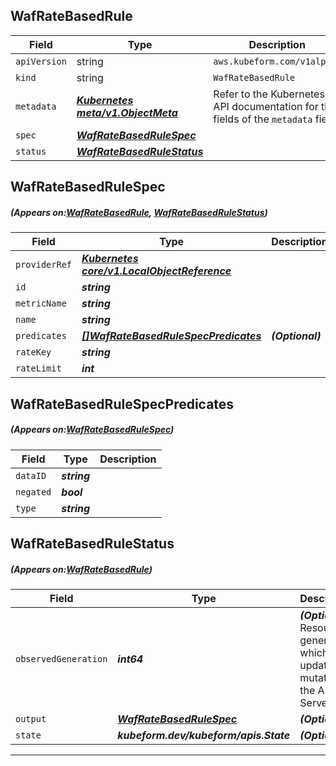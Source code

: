 ## WafRateBasedRule
| Field | Type | Description |
| ------ | ----- | ----------- |
| `apiVersion` | string | `aws.kubeform.com/v1alpha1` |
|    `kind` | string | `WafRateBasedRule` |
| `metadata` | ***[Kubernetes meta/v1.ObjectMeta](https://kubernetes.io/docs/reference/generated/kubernetes-api/v1.13/#objectmeta-v1-meta)***|Refer to the Kubernetes API documentation for the fields of the `metadata` field.|
| `spec` | ***[WafRateBasedRuleSpec](#WafRateBasedRuleSpec)***||
| `status` | ***[WafRateBasedRuleStatus](#WafRateBasedRuleStatus)***||
## WafRateBasedRuleSpec
##### (Appears on:[WafRateBasedRule](#WafRateBasedRule), [WafRateBasedRuleStatus](#WafRateBasedRuleStatus))
| Field | Type | Description |
| ------ | ----- | ----------- |
| `providerRef` | ***[Kubernetes core/v1.LocalObjectReference](https://kubernetes.io/docs/reference/generated/kubernetes-api/v1.13/#localobjectreference-v1-core)***||
| `id` | ***string***||
| `metricName` | ***string***||
| `name` | ***string***||
| `predicates` | ***[[]WafRateBasedRuleSpecPredicates](#WafRateBasedRuleSpecPredicates)***| ***(Optional)*** |
| `rateKey` | ***string***||
| `rateLimit` | ***int***||
## WafRateBasedRuleSpecPredicates
##### (Appears on:[WafRateBasedRuleSpec](#WafRateBasedRuleSpec))
| Field | Type | Description |
| ------ | ----- | ----------- |
| `dataID` | ***string***||
| `negated` | ***bool***||
| `type` | ***string***||
## WafRateBasedRuleStatus
##### (Appears on:[WafRateBasedRule](#WafRateBasedRule))
| Field | Type | Description |
| ------ | ----- | ----------- |
| `observedGeneration` | ***int64***| ***(Optional)*** Resource generation, which is updated on mutation by the API Server.|
| `output` | ***[WafRateBasedRuleSpec](#WafRateBasedRuleSpec)***| ***(Optional)*** |
| `state` | ***kubeform.dev/kubeform/apis.State***| ***(Optional)*** |
---
